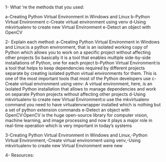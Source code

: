 1- What ’re the methods that you used:

a-Creating Python Virtual Environment in Windows and Linux
b-Python Virtual Environment 
c-Create virtual environment using venv
d-Using mkvirtualenv to create new Virtual Environment
e-Detect an object with OpenCV

2- Explain each method:
a-Creating Python Virtual Environment in Windows and Linux:is a python environment, that is an isolated working copy of Python which allows you to work on a specific project without affecting other projects
So basically it is a tool that enables multiple side-by-side installations of Python, one for each project
b-Python Virtual Environment:is a tool that helps to keep dependencies required by different projects separate by creating isolated python virtual environments for them. This is one of the most important tools that most of the Python developers use
c-Create virtual environment using venv: A virtual environment, here, is an isolated Python installation that allows to manage dependencies and work on separate Python projects without affecting other projects
d-Using mkvirtualenv to create new Virtual Environment:o use the  mkvirtualenv command you need to have virtualenvwrapper installed which is nothing but a set of python extension commands
e-Detect an object with OpenCV:OpenCV is the huge open-source library for computer vision, machine learning, and image processing and now it plays a major role in real-time operation which is very important in today’s systems



3-Creating Python Virtual Environment in Windows and Linux,-Python Virtual Environment,-Create virtual environment using venv,-Using mkvirtualenv to create new Virtual Environment were new



4- Resources:



